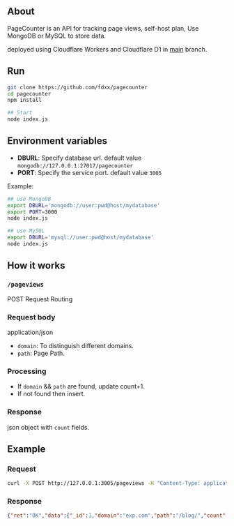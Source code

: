 ## About
PageCounter is an API for tracking page views, self-host plan, Use MongoDB or MySQL to store data.

deployed using Cloudflare Workers and Cloudflare D1 in [main](https://github.com/fdxx/pagecounter) branch.

## Run

```bash
git clone https://github.com/fdxx/pagecounter
cd pagecounter
npm install

## Start
node index.js
```

## Environment variables
- **DBURL**: Specify database url. default value `mongodb://127.0.0.1:27017/pagecounter`
- **PORT**: Specify the service port. default value `3005`

Example:

```bash
## use MongoDB
export DBURL='mongodb://user:pwd@host/mydatabase'
export PORT=3000
node index.js

## use MySQL
export DBURL='mysql://user:pwd@host/mydatabase'
node index.js
```

## How it works
### `/pageviews`
POST Request Routing

### Request body
application/json

- `domain`: To distinguish different domains.
- `path`: Page Path.

### Processing
- If `domain` && `path` are found, update count+1.
- If not found then insert.

### Response
json object with `count` fields.

## Example

### Request
```bash
curl -X POST http://127.0.0.1:3005/pageviews -H "Content-Type: application/json" -d '{"domain": "exp.com", "path": "/blog/"}'
```
### Response
```json
{"ret":"OK","data":{"_id":1,"domain":"exp.com","path":"/blog/","count":1}}
```
